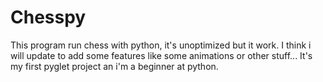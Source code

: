 # Chesspy
This program run chess with python, it's unoptimized but it work.
I think i will update to add some features like some animations or other stuff...
It's my first pyglet project an i'm a beginner at python.
